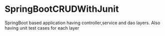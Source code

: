 # SpringBootCRUDWithJunit
SpringBoot based application having controller,service and dao layers. Also having unit test cases for each layer
